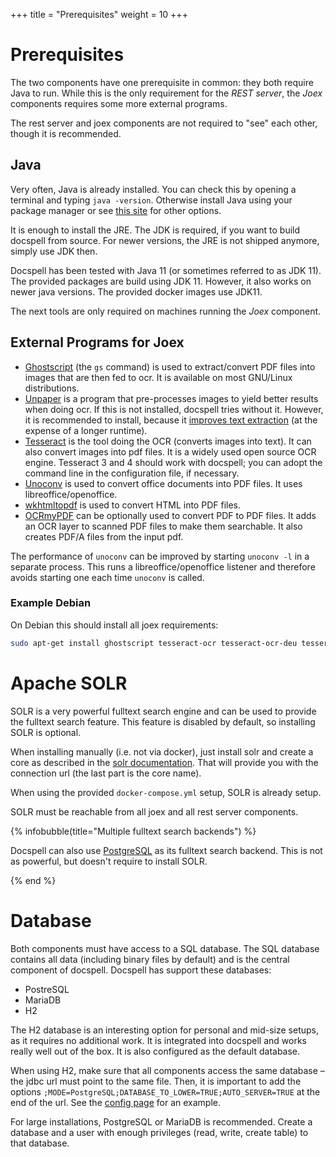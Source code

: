 +++
title = "Prerequisites"
weight = 10
+++

# Prerequisites

The two components have one prerequisite in common: they both require
Java to run. While this is the only requirement for the *REST server*,
the *Joex* components requires some more external programs.

The rest server and joex components are not required to "see" each
other, though it is recommended.

## Java

Very often, Java is already installed. You can check this by opening a
terminal and typing `java -version`. Otherwise install Java using your
package manager or see [this site](https://adoptopenjdk.net/) for
other options.

It is enough to install the JRE. The JDK is required, if you want to
build docspell from source. For newer versions, the JRE is not shipped
anymore, simply use JDK then.

Docspell has been tested with Java 11 (or sometimes referred to as JDK
11). The provided packages are build using JDK 11. However, it also
works on newer java versions. The provided docker images use JDK11.

The next tools are only required on machines running the *Joex*
component.

## External Programs for Joex

- [Ghostscript](https://www.ghostscript.com/) (the `gs` command) is
  used to extract/convert PDF files into images that are then fed to
  ocr. It is available on most GNU/Linux distributions.
- [Unpaper](https://github.com/Flameeyes/unpaper) is a program that
  pre-processes images to yield better results when doing ocr. If this
  is not installed, docspell tries without it. However, it is
  recommended to install, because it [improves text
  extraction](https://github.com/tesseract-ocr/tesseract/wiki/ImproveQuality)
  (at the expense of a longer runtime).
- [Tesseract](https://github.com/tesseract-ocr/tesseract) is the tool
  doing the OCR (converts images into text). It can also convert
  images into pdf files. It is a widely used open source OCR engine.
  Tesseract 3 and 4 should work with docspell; you can adopt the
  command line in the configuration file, if necessary.
- [Unoconv](https://github.com/unoconv/unoconv) is used to convert
  office documents into PDF files. It uses libreoffice/openoffice.
- [wkhtmltopdf](https://wkhtmltopdf.org/) is used to convert HTML into
  PDF files.
- [OCRmyPDF](https://github.com/jbarlow83/OCRmyPDF) can be optionally
  used to convert PDF to PDF files. It adds an OCR layer to scanned
  PDF files to make them searchable. It also creates PDF/A files from
  the input pdf.

The performance of `unoconv` can be improved by starting `unoconv -l`
in a separate process. This runs a libreoffice/openoffice listener and
therefore avoids starting one each time `unoconv` is called.

### Example Debian

On Debian this should install all joex requirements:

``` bash
sudo apt-get install ghostscript tesseract-ocr tesseract-ocr-deu tesseract-ocr-eng unpaper unoconv wkhtmltopdf ocrmypdf
```

# Apache SOLR

SOLR is a very powerful fulltext search engine and can be used to
provide the fulltext search feature. This feature is disabled by
default, so installing SOLR is optional.

When installing manually (i.e. not via docker), just install solr and
create a core as described in the [solr
documentation](https://solr.apache.org/guide/8_4/installing-solr.html).
That will provide you with the connection url (the last part is the
core name).

When using the provided `docker-compose.yml` setup, SOLR is already setup.

SOLR must be reachable from all joex and all rest server components.

{% infobubble(title="Multiple fulltext search backends") %}

Docspell can also use
[PostgreSQL](@/docs/configure/fulltext-search.md#postgresql) as its
fulltext search backend. This is not as powerful, but doesn't require
to install SOLR.

{% end %}


# Database

Both components must have access to a SQL database. The SQL database
contains all data (including binary files by default) and is the
central component of docspell. Docspell has support these databases:

- PostreSQL
- MariaDB
- H2

The H2 database is an interesting option for personal and mid-size
setups, as it requires no additional work. It is integrated into
docspell and works really well out of the box. It is also configured
as the default database.

When using H2, make sure that all components access the same database
– the jdbc url must point to the same file. Then, it is important to
add the options
`;MODE=PostgreSQL;DATABASE_TO_LOWER=TRUE;AUTO_SERVER=TRUE` at the end
of the url. See the [config page](@/docs/configure/database.md) for
an example.

For large installations, PostgreSQL or MariaDB is recommended. Create
a database and a user with enough privileges (read, write, create
table) to that database.
